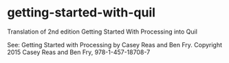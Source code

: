 # getting-started-with-quil
Translation of 2nd edition Getting Started With Processing into Quil

See:
Getting Started with Processing by Casey Reas and Ben
Fry. Copyright 2015 Casey Reas and Ben Fry,
978-1-457-18708-7


